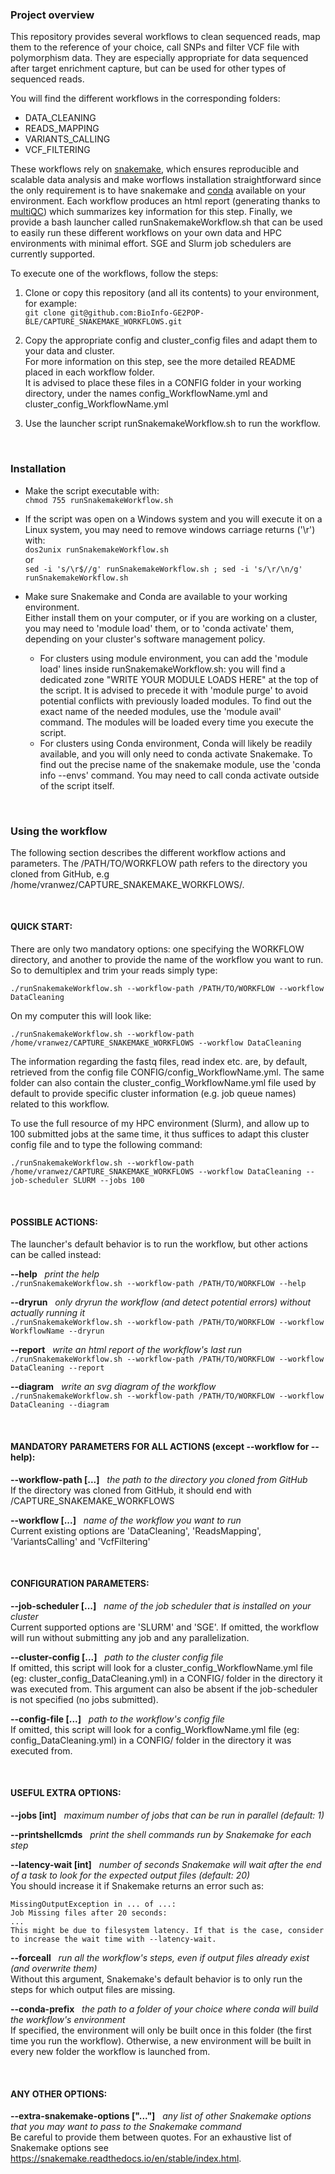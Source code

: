 ### Project overview  
This repository provides several workflows to clean sequenced reads, map them to the reference of your choice, call SNPs and filter VCF file with polymorphism data. They are especially appropriate for data sequenced after target enrichment capture, but can be used for other types of sequenced reads.

You will find the different workflows in the corresponding folders:
- DATA_CLEANING
- READS_MAPPING
- VARIANTS_CALLING 
- VCF_FILTERING 

These workflows rely on [snakemake](https://snakemake.readthedocs.io/en/stable/), which ensures reproducible and scalable data analysis and make worflows installation straightforward since the only requirement is to have snakemake and [conda](https://docs.conda.io/en/latest/) available on your environment. Each workflow produces an html report (generating thanks to [multiQC](https://multiqc.info/)) which summarizes key information for this step. Finally, we provide a bash launcher called runSnakemakeWorkflow.sh that can be used to easily run these different workflows on your own data and HPC environments with minimal effort. SGE and Slurm job schedulers are currently supported.

To execute one of the workflows, follow the steps:  

1) Clone or copy this repository (and all its contents) to your environment, for example:   
```git clone git@github.com:BioInfo-GE2POP-BLE/CAPTURE_SNAKEMAKE_WORKFLOWS.git```  

2) Copy the appropriate config and cluster_config files and adapt them to your data and cluster.  
For more information on this step, see the more detailed README placed in each workflow folder.  
It is advised to place these files in a CONFIG folder in your working directory, under the names config_WorkflowName.yml and cluster_config_WorkflowName.yml  

3) Use the launcher script runSnakemakeWorkflow.sh to run the workflow.  

&nbsp;
### Installation  
- Make the script executable with:  
```chmod 755 runSnakemakeWorkflow.sh```  

- If the script was open on a Windows system and you will execute it on a Linux system, you may need to remove windows carriage returns ('\r') with:  
```dos2unix runSnakemakeWorkflow.sh```  
or  
```sed -i 's/\r$//g' runSnakemakeWorkflow.sh ; sed -i 's/\r/\n/g' runSnakemakeWorkflow.sh```  

- Make sure Snakemake and Conda are available to your working environment.  
Either install them on your computer, or if you are working on a cluster, you may need to 'module load' them, or to 'conda activate' them, depending on your cluster's software management policy.  
    - For clusters using module environment, you can add the 'module load' lines inside runSnakemakeWorkflow.sh: you will find a dedicated zone "WRITE YOUR MODULE LOADS HERE" at the top of the script. It is advised to precede it with 'module purge' to avoid potential conflicts with previously loaded modules. To find out the exact name of the needed modules, use the 'module avail' command. The modules will be loaded every time you execute the script.  
    - For clusters using Conda environment, Conda will likely be readily available, and you will only need to conda activate Snakemake. To find out the precise name of the snakemake module, use the 'conda info --envs' command. You may need to call conda activate outside of the script itself.  

&nbsp;
### Using the workflow

The following section describes the different workflow actions and parameters. The /PATH/TO/WORKFLOW path refers to the directory you cloned from GitHub, e.g  /home/vranwez/CAPTURE_SNAKEMAKE_WORKFLOWS/.

&nbsp;
#### QUICK START:  
There are only two mandatory options: one specifying the WORKFLOW directory, and another to provide the name of the workflow you want to run. So to demultiplex and trim your reads simply type:

```./runSnakemakeWorkflow.sh --workflow-path /PATH/TO/WORKFLOW --workflow DataCleaning```

On my computer this will look like:

```./runSnakemakeWorkflow.sh --workflow-path /home/vranwez/CAPTURE_SNAKEMAKE_WORKFLOWS --workflow DataCleaning```

The information regarding the fastq files, read index etc. are, by default, retrieved from the config file CONFIG/config_WorkflowName.yml. The same folder can also contain the cluster_config_WorkflowName.yml file used by default to provide specific cluster information (e.g. job queue names) related to this workflow.

To use the full resource of my HPC environment (Slurm), and allow up to 100 submitted jobs at the same time, it thus suffices to adapt this cluster config file and to type the following command:  

```./runSnakemakeWorkflow.sh --workflow-path /home/vranwez/CAPTURE_SNAKEMAKE_WORKFLOWS --workflow DataCleaning --job-scheduler SLURM --jobs 100```  

&nbsp;

#### POSSIBLE ACTIONS:  
The launcher's default behavior is to run the workflow, but other actions can be called instead:

**--help**&nbsp;&nbsp;&nbsp;*print the help*  
```./runSnakemakeWorkflow.sh --workflow-path /PATH/TO/WORKFLOW --help```  

**--dryrun**&nbsp;&nbsp;&nbsp;*only dryrun the workflow (and detect potential errors) without actually running it*  
```./runSnakemakeWorkflow.sh --workflow-path /PATH/TO/WORKFLOW --workflow WorkflowName --dryrun```  

**--report**&nbsp;&nbsp;&nbsp;*write an html report of the workflow's last run*  
```./runSnakemakeWorkflow.sh --workflow-path /PATH/TO/WORKFLOW --workflow DataCleaning --report```  

**--diagram**&nbsp;&nbsp;&nbsp;*write an svg diagram of the workflow*  
```./runSnakemakeWorkflow.sh --workflow-path /PATH/TO/WORKFLOW --workflow DataCleaning --diagram```  

&nbsp;

#### MANDATORY PARAMETERS FOR ALL ACTIONS (except --workflow for --help):  
**--workflow-path [...]**&nbsp;&nbsp;&nbsp;*the path to the directory you cloned from GitHub*  
If the directory was cloned from GitHub, it should end with /CAPTURE_SNAKEMAKE_WORKFLOWS  

**--workflow [...]**&nbsp;&nbsp;&nbsp;*name of the workflow you want to run*  
Current existing options are 'DataCleaning', 'ReadsMapping', 'VariantsCalling' and 'VcfFiltering'  

&nbsp;

#### CONFIGURATION PARAMETERS:  
**--job-scheduler [...]**&nbsp;&nbsp;&nbsp;*name of the job scheduler that is installed on your cluster*  
Current supported options are 'SLURM' and 'SGE'. If omitted, the workflow will run without submitting any job and any parallelization.  

**--cluster-config [...]**&nbsp;&nbsp;&nbsp;*path to the cluster config file*  
If omitted, this script will look for a cluster_config_WorkflowName.yml file (eg: cluster_config_DataCleaning.yml) in a CONFIG/ folder in the directory it was executed from. This argument can also be absent if the job-scheduler is not specified (no jobs submitted).  

**--config-file [...]**&nbsp;&nbsp;&nbsp;*path to the workflow's config file*  
If omitted, this script will look for a config_WorkflowName.yml file (eg: config_DataCleaning.yml) in a CONFIG/ folder in the directory it was executed from.  

&nbsp;

#### USEFUL EXTRA OPTIONS:  
**--jobs [int]**&nbsp;&nbsp;&nbsp;*maximum number of jobs that can be run in parallel (default: 1)*  

**--printshellcmds**&nbsp;&nbsp;&nbsp;*print the shell commands run by Snakemake for each step*  

**--latency-wait [int]**&nbsp;&nbsp;&nbsp;*number of seconds Snakemake will wait after the end of a task to look for the expected output files (default: 20)*  
You should increase it if Snakemake returns an error such as:  

    MissingOutputException in ... of ...:  
    Job Missing files after 20 seconds:  
    ...  
    This might be due to filesystem latency. If that is the case, consider to increase the wait time with --latency-wait.
    
**--forceall**&nbsp;&nbsp;&nbsp;*run all the workflow's steps, even if output files already exist (and overwrite them)*  
Without this argument, Snakemake's default behavior is to only run the steps for which output files are missing.  

**--conda-prefix**&nbsp;&nbsp;&nbsp;*the path to a folder of your choice where conda will build the workflow's environment*  
If specified, the environment will only be built once in this folder (the first time you run the workflow). Otherwise, a new environment will be built in every new folder the workflow is launched from.

&nbsp;

#### ANY OTHER OPTIONS:  
**--extra-snakemake-options ["..."]**&nbsp;&nbsp;&nbsp;*any list of other Snakemake options that you may want to pass to the Snakemake command*  
Be careful to provide them between quotes. For an exhaustive list of Snakemake options see https://snakemake.readthedocs.io/en/stable/index.html.  

